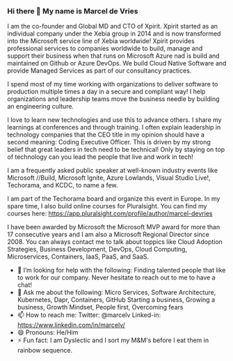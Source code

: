 ### Hi there 👋 My name is Marcel de Vries

I am the co-founder and Global MD and CTO of Xpirit. Xpirit started as an individual company under the Xebia group in 2014 and is now transformed into the Microsoft service line of Xebia worldwide! Xpirit provides professional services to companies worldwide to build, manage and support their business when that runs on Microsoft Azure nad is build and maintained on Github or Azure DevOps. We build Cloud Native Software and provide Managed Services as part of our consultancy practices.

I spend most of my time working with organizations to deliver software to production multiple times a day in a secure and compliant way! I help organizations and leadership teams move the business needle by building an engineering culture.

I love to learn new technologies and use this to advance others. I share my learnings at conferences and through training.  I often explain leadership in technology companies that the CEO title in my opinion should have a second meaning: Coding Executive Officer. This is driven by my strong belief that great leaders in tech need to be technical! Only by staying on top of technology can you lead the people that live and work in tech!

I am a frequently asked public speaker at well-known industry events like Microsoft //Build, Microsoft Ignite, Azure Lowlands, Visual Studio Live!, Techorama, and KCDC, to name a few.

I am part of the Techorama board and organize this event in Europe. In my spare time, I also build online courses for Pluralsight. You can find my courses here: https://app.pluralsight.com/profile/author/marcel-devries

I have been awarded by Microsoft the Microsoft MVP award for more than 17 consecutive years and I am also a Microsoft Regional Director since 2008. You can always contact me to talk about toppics like Cloud Adoption Strategies, Business Development, DevOps, Cloud Computing, Microservices, Containers, IaaS, PaaS, and SaaS.

- 🤔 I’m looking for help with the following: Finding talented people that like to work for our company. 
Never hesitate to reach out to me to have a chat!
- 💬 Ask me about the following: Micro Services, Software Architecture, Kubernetes, Dapr, Containers, GitHub
Starting a business, Growing a business, Growth Mindset, People first, Overcoming fears
- 📫 How to reach me: 
Twitter: @marcelv
Linked-in: https://www.linkedin.com/in/marcelv/
- 😄 Pronouns: He/Him
- ⚡ Fun fact: I am Dyslectic and I sort my M&M's before I eat them in rainbow sequence.
